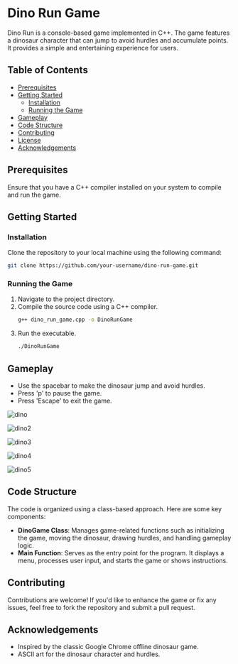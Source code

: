 # Dino Run Game

Dino Run is a console-based game implemented in C++. The game features a dinosaur character that can jump to avoid hurdles and accumulate points. It provides a simple and entertaining experience for users.

## Table of Contents
- [Prerequisites](#prerequisites)
- [Getting Started](#getting-started)
  - [Installation](#installation)
  - [Running the Game](#running-the-game)
- [Gameplay](#gameplay)
- [Code Structure](#code-structure)
- [Contributing](#contributing)
- [License](#license)
- [Acknowledgements](#acknowledgements)

## Prerequisites
Ensure that you have a C++ compiler installed on your system to compile and run the game.

## Getting Started

### Installation
Clone the repository to your local machine using the following command:
```bash
git clone https://github.com/your-username/dino-run-game.git
```

### Running the Game
1. Navigate to the project directory.
2. Compile the source code using a C++ compiler.
   ```bash
   g++ dino_run_game.cpp -o DinoRunGame
   ```
3. Run the executable.
   ```bash
   ./DinoRunGame
   ```

## Gameplay
- Use the spacebar to make the dinosaur jump and avoid hurdles.
- Press 'p' to pause the game.
- Press 'Escape' to exit the game.


![dino](https://github.com/Ahmed-html-69/Dino-Game/assets/92481567/4de07a30-bdd7-4f3b-b5dd-56eddce73262)

![dino2](https://github.com/Ahmed-html-69/Dino-Game/assets/92481567/40484776-7697-4f05-8be0-1b12182adc57)

![dino3](https://github.com/Ahmed-html-69/Dino-Game/assets/92481567/de7a722c-5726-4bfa-9a0c-205b5f348a3d)


![dino4](https://github.com/Ahmed-html-69/Dino-Game/assets/92481567/725317d5-55ec-4057-a3f4-81a0ab8ecf2f)


![dino5](https://github.com/Ahmed-html-69/Dino-Game/assets/92481567/430542a4-eb06-45b5-9b14-060017a305de)


## Code Structure
The code is organized using a class-based approach. Here are some key components:
- **DinoGame Class**: Manages game-related functions such as initializing the game, moving the dinosaur, drawing hurdles, and handling gameplay logic.
- **Main Function**: Serves as the entry point for the program. It displays a menu, processes user input, and starts the game or shows instructions.

## Contributing
Contributions are welcome! If you'd like to enhance the game or fix any issues, feel free to fork the repository and submit a pull request.


## Acknowledgements
- Inspired by the classic Google Chrome offline dinosaur game.
- ASCII art for the dinosaur character and hurdles.
